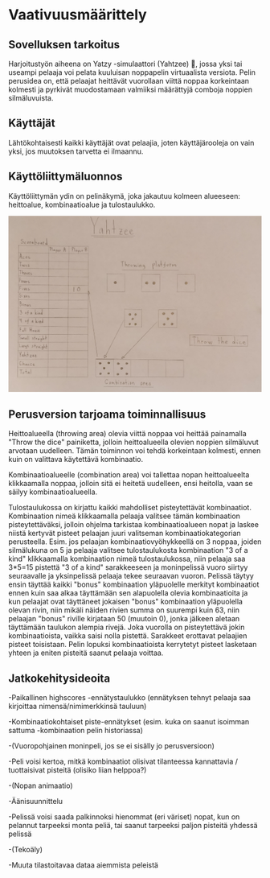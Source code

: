  <h1>Vaativuusmäärittely</h1>
 
 
 
 <h2>Sovelluksen tarkoitus</h2>
 
 Harjoitustyön aiheena on Yatzy -simulaattori (Yahtzee) :game_die:, jossa yksi tai useampi pelaaja voi pelata kuuluisan noppapelin 
 virtuaalista versiota. Pelin perusidea on, että pelaajat heittävät vuorollaan viittä noppaa korkeintaan kolmesti ja pyrkivät 
 muodostamaan valmiiksi määrättyjä comboja noppien silmäluvuista.
 
 
 
 <h2>Käyttäjät</h2>
 
 Lähtökohtaisesti kaikki käyttäjät ovat pelaajia, joten käyttäjärooleja on vain yksi, jos muutoksen tarvetta ei ilmaannu.
 
 
 
 <h2>Käyttöliittymäluonnos</h2>
 
 Käyttöliittymän ydin on pelinäkymä, joka jakautuu kolmeen alueeseen: heittoalue, kombinaatioalue ja tulostaulukko.
 
 ![GitHub Logo](Yahtzee.jpg)
 
 
 <h2>Perusversion tarjoama toiminnallisuus</h2>
 
 Heittoalueella (throwing area) olevia viittä noppaa voi heittää painamalla "Throw the dice" painiketta, jolloin heittoalueella
 olevien noppien silmäluvut arvotaan uudelleen. Tämän toiminnon voi tehdä korkeintaan kolmesti, ennen kuin on valittava 
 käytettävä kombinaatio.
 
 Kombinaatioalueelle (combination area) voi tallettaa nopan heittoalueelta klikkaamalla noppaa, jolloin sitä ei heitetä
 uudelleen, ensi heitolla, vaan se säilyy kombinaatioalueella.  
 
 Tulostaulukossa on kirjattu kaikki mahdolliset pisteytettävät kombinaatiot. Kombinaation nimeä klikkaamalla pelaaja valitsee
 tämän kombinaation pisteytettäväksi, jolloin ohjelma tarkistaa kombinaatioalueen nopat ja laskee niistä kertyvät pisteet
 pelaajan juuri valitseman kombinaatiokategorian perusteella. Esim. jos pelaajan kombinaatiovyöhykkeellä on 3 noppaa, joiden 
 silmälukuna on 5 ja pelaaja valitsee tulostaulukosta kombinaation "3 of a kind" klikkaamalla kombinaation nimeä tulostaulukossa,
 niin pelaaja saa 3*5=15 pistettä "3 of a kind" sarakkeeseen ja moninpelissä vuoro siirtyy seuraavalle ja yksinpelissä pelaaja
 tekee seuraavan vuoron. Pelissä täytyy ensin täyttää kaikki "bonus" kombinaation yläpuolelle merkityt kombinaatiot ennen kuin
 saa alkaa täyttämään sen alapuolella olevia kombinaatioita ja kun pelaajat ovat täyttäneet jokaisen "bonus" kombinaation
 yläpuolella olevan rivin, niin mikäli näiden rivien summa on suurempi kuin 63, niin pelaajan "bonus" riville kirjataan 50
 (muutoin 0), jonka jälkeen aletaan täyttämään taulukon alempia rivejä. Joka vuorolla on pisteytettävä jokin kombinaatioista,
 vaikka saisi nolla pistettä. Sarakkeet erottavat pelaajien pisteet toisistaan. Pelin lopuksi kombinaatioista kerrytetyt pisteet 
 lasketaan yhteen ja eniten pisteitä saanut pelaaja voittaa.
 
 
 
 <h2>Jatkokehitysideoita</h2> 
 
 -Paikallinen highscores -ennätystaulukko (ennätyksen tehnyt pelaaja saa kirjoittaa nimensä/nimimerkkinsä tauluun)
 
 -Kombinaatiokohtaiset piste-ennätykset (esim. kuka on saanut isoimman sattuma -kombinaation pelin historiassa)
 
 -(Vuoropohjainen moninpeli, jos se ei sisälly jo perusversioon) 
 
 -Peli voisi kertoa, mitkä kombinaatiot olisivat tilanteessa kannattavia / tuottaisivat pisteitä (olisiko liian helppoa?)
  
 -(Nopan animaatio)
 
 -Äänisuunnittelu
 
 -Pelissä voisi saada palkinnoksi hienommat (eri väriset) nopat, kun on pelannut tarpeeksi monta peliä, tai saanut tarpeeksi
  paljon pisteitä yhdessä pelissä
  
 -(Tekoäly)
 
 -Muuta tilastoitavaa dataa aiemmista peleistä
 
